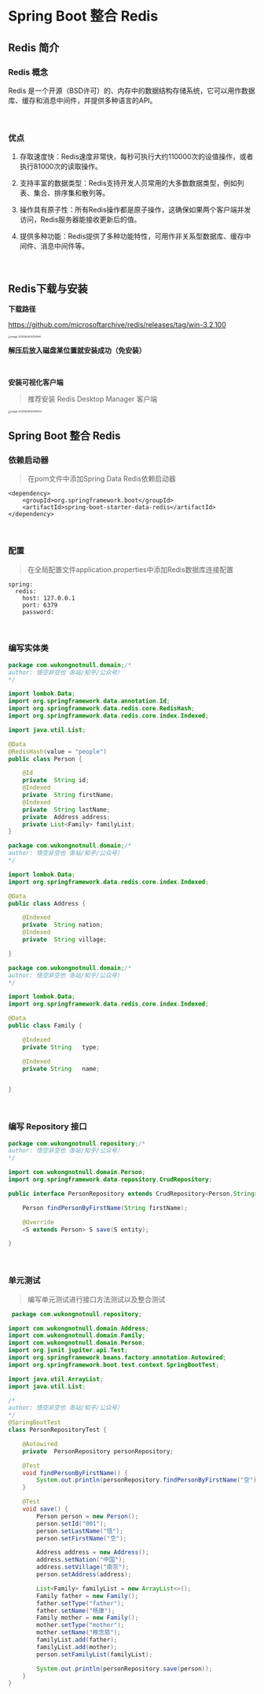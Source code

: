 # Spring Boot 整合 Redis

## Redis 简介

### **Redis 概念**

Redis 是一个开源（BSD许可）的、内存中的数据结构存储系统，它可以用作数据库、缓存和消息中间件，并提供多种语言的API。

<br>

### **优点**

1. 存取速度快：Redis速度非常快，每秒可执行大约110000次的设值操作，或者执行81000次的读取操作。

2. 支持丰富的数据类型：Redis支持开发人员常用的大多数数据类型，例如列表、集合、排序集和散列等。

3. 操作具有原子性：所有Redis操作都是原子操作，这确保如果两个客户端并发访问，Redis服务器能接收更新后的值。

4. 提供多种功能：Redis提供了多种功能特性，可用作非关系型数据库、缓存中间件、消息中间件等。

<br>

## Redis下载与安装

**下载路径**

https://github.com/microsoftarchive/redis/releases/tag/win-3.2.100

<img src="../img/image-20200629130139745.png" alt="image-20200629130139745" style="zoom: 33%;" />

<br>

**解压后放入磁盘某位置就安装成功（免安装）**

<br>

**安装可视化客户端**

> 推荐安装 Redis Desktop Manager 客户端

<img src="../img/image-20200629155409332-5921678.png" alt="image-20200629155409332" style="zoom:33%;" />



<br>

## Spring Boot 整合 Redis

### 依赖启动器

> 在pom文件中添加Spring Data Redis依赖启动器

```properties
<dependency>
	<groupId>org.springframework.boot</groupId>
	<artifactId>spring-boot-starter-data-redis</artifactId>
</dependency>

```

<br>

### 配置

> 在全局配置文件application.properties中添加Redis数据库连接配置

```properties
spring:
  redis:
    host: 127.0.0.1
    port: 6379
    password:

```

<br>

### 编写实体类

```java
package com.wukongnotnull.domain;/* 
author: 悟空非空也（B站/知乎/公众号） 
*/

import lombok.Data;
import org.springframework.data.annotation.Id;
import org.springframework.data.redis.core.RedisHash;
import org.springframework.data.redis.core.index.Indexed;

import java.util.List;

@Data
@RedisHash(value = "people")
public class Person {

    @Id
    private  String id;
    @Indexed
    private  String firstName;
    @Indexed
    private  String lastName;
    private  Address address;
    private List<Family> familyList;
}

```

```java
package com.wukongnotnull.domain;/* 
author: 悟空非空也（B站/知乎/公众号） 
*/

import lombok.Data;
import org.springframework.data.redis.core.index.Indexed;

@Data
public class Address {

    @Indexed
    private  String nation;
    @Indexed
    private  String village;

}
```

```java
package com.wukongnotnull.domain;/* 
author: 悟空非空也（B站/知乎/公众号） 
*/

import lombok.Data;
import org.springframework.data.redis.core.index.Indexed;

@Data
public class Family {

    @Indexed
    private String   type;

    @Indexed
    private String   name;


}

```

<br>

### 编写 Repository 接口

```java
package com.wukongnotnull.repository;/* 
author: 悟空非空也（B站/知乎/公众号） 
*/

import com.wukongnotnull.domain.Person;
import org.springframework.data.repository.CrudRepository;

public interface PersonRepository extends CrudRepository<Person,String> {

    Person findPersonByFirstName(String firstName);

    @Override
    <S extends Person> S save(S entity);

}

```

<br>

### 单元测试

> 编写单元测试进行接口方法测试以及整合测试

```java
 package com.wukongnotnull.repository;

import com.wukongnotnull.domain.Address;
import com.wukongnotnull.domain.Family;
import com.wukongnotnull.domain.Person;
import org.junit.jupiter.api.Test;
import org.springframework.beans.factory.annotation.Autowired;
import org.springframework.boot.test.context.SpringBootTest;

import java.util.ArrayList;
import java.util.List;

/*
author: 悟空非空也（B站/知乎/公众号） 
*/
@SpringBootTest
class PersonRepositoryTest {

    @Autowired
    private  PersonRepository personRepository;

    @Test
    void findPersonByFirstName() {
        System.out.println(personRepository.findPersonByFirstName("空"));
    }

    @Test
    void save() {
        Person person = new Person();
        person.setId("001");
        person.setLastName("悟");
        person.setFirstName("空");

        Address address = new Address();
        address.setNation("中国");
        address.setVillage("南京");
        person.setAddress(address);

        List<Family> familyList = new ArrayList<>();
        Family father = new Family();
        father.setType("father");
        father.setName("杨康");
        Family mother = new Family();
        mother.setType("mother");
        mother.setName("穆念慈");
        familyList.add(father);
        familyList.add(mother);
        person.setFamilyList(familyList);

        System.out.println(personRepository.save(person));
    }
}

```



<br>

<br>

<br>